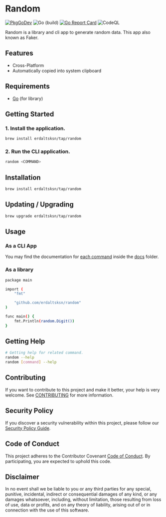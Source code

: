 # Random

[![PkgGoDev](https://pkg.go.dev/badge/github.com/erdaltsksn/random)](https://pkg.go.dev/github.com/erdaltsksn/random)
![Go (build)](https://github.com/erdaltsksn/random/workflows/Go/badge.svg)
[![Go Report Card](https://goreportcard.com/badge/github.com/erdaltsksn/random)](https://goreportcard.com/report/github.com/erdaltsksn/random)
![CodeQL](https://github.com/erdaltsksn/random/workflows/CodeQL/badge.svg)

Random is a library and cli app to generate random data. This app also known as
Faker.

## Features

- Cross-Platform
- Automatically copied into system clipboard

## Requirements

- [Go](https://golang.org) (for library)

## Getting Started

### 1. Install the application.

```sh
brew install erdaltsksn/tap/random
```

### 2. Run the CLI application.

```sh
random <COMMAND>
```

## Installation

```sh
brew install erdaltsksn/tap/random
```

## Updating / Upgrading

```sh
brew upgrade erdaltsksn/tap/random
```

## Usage

### As a CLI App

You may find the documentation for [each command](docs/random.md) inside the
[docs](docs) folder.

### As a library

```sh
package main

import (
	"fmt"

	"github.com/erdaltsksn/random"
)

func main() {
    fmt.Println(random.Digit())
}
```

## Getting Help

```sh
# Getting help for related command.
random --help
random [command] --help
```

## Contributing

If you want to contribute to this project and make it better, your help is very
welcome. See [CONTRIBUTING](.github/CONTRIBUTING.md) for more information.

## Security Policy

If you discover a security vulnerability within this project, please follow our
[Security Policy Guide](.github/SECURITY.md).

## Code of Conduct

This project adheres to the Contributor Covenant [Code of Conduct](.github/CODE_OF_CONDUCT.md).
By participating, you are expected to uphold this code.

## Disclaimer

In no event shall we be liable to you or any third parties for any special,
punitive, incidental, indirect or consequential damages of any kind, or any
damages whatsoever, including, without limitation, those resulting from loss of
use, data or profits, and on any theory of liability, arising out of or in
connection with the use of this software.
